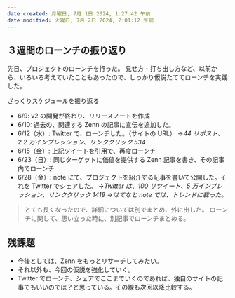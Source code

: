 ```yaml
---
date created: 月曜日, 7月 1日 2024, 1:27:42 午前
date modified: 火曜日, 7月 2日 2024, 2:01:12 午前
---
```

## ３週間のローンチの振り返り

先日、プロジェクトのローンチを行った。
見せ方・打ち出し方など、以前から、いろいろ考えていたこともあったので、しっかり仮説たててローンチを実践した。

ざっくりスケジュールを振り返る
- 6/9: v2 の開発が終わり、リリースノートを作成
- 6/10: 過去の、関連する Zenn の記事に宣伝を追加した。
- 6/12（水）: Twitter で、ローンチした。（サイトの URL）
  →*44 リポスト、2.2 万インプレッション、リンククリック 534*
- 6/15（金）: 上記ツイートを引用で、再度ローンチ
- 6/23（日）: 同じターゲットに価値を提供する Zenn 記事を書き、その記事内でローンチ
- 6/28（金）: note にて、プロジェクトを紹介する記事を書いて公開した。それを Twitter でシェアした。
  →*Twitter は、100 リツイート、5 万インプレッション、リンククリック 1419*
  →*はてなと note では、トレンドに載った。*

> とても長くなったので、詳細については別でまとめ、外に出した。
> ローンチに関して、思い立った時に、別記事でローンチまとめる。

## 残課題
- 今後としては、Zenn をもっとリサーチしてみたい。
- それ以外も、今回の仮説を強化していく。
- Twitter でローンチ、シェアでここまでいくのであれば、独自のサイトの記事でもいいのでは？と思っている。その線も次回以降比較する。